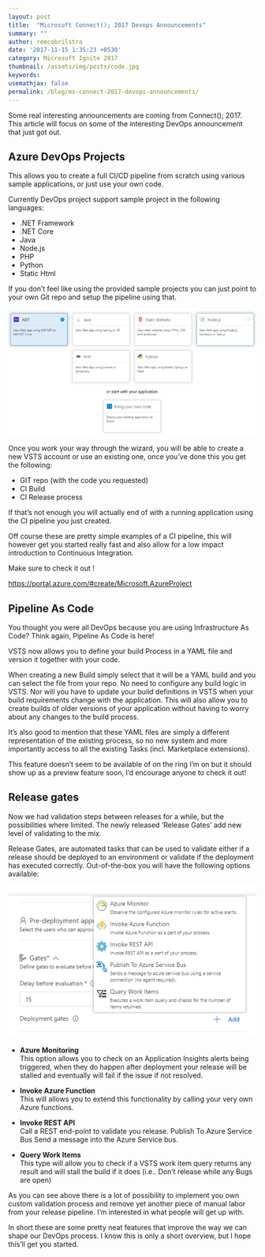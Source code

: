 ```yaml
---
layout: post
title:  "Microsoft Connect(); 2017 Devops Announcements"
summary: ""
author: remcobrilstra
date: '2017-11-15 1:35:23 +0530'
category: Microsoft Ignite 2017
thumbnail: /assets/img/posts/code.jpg
keywords: 
usemathjax: false
permalink: /blog/ms-connect-2017-devops-announcements/
---
```


Some real interesting announcements are coming from Connect(); 2017.  This article will focus on some of the interesting DevOps announcement that just got out.


## Azure DevOps Projects

This allows you to create a full CI/CD pipeline from scratch using various sample applications, or just use your own code.

Currently DevOps project support sample project in the following languages:


- .NET Framework
- .NET Core
- Java
- Node.js
- PHP
- Python
- Static Html


If you don’t feel like using the provided sample projects you can just point to your own Git repo and setup the pipeline using that.

![](/assets/img/posts/ms-connect-2017-devops-announcements/azure_devops_projects.png)

Once you work your way through the wizard, you will be able to create a new VSTS account or use an existing one, once you’ve done this you get the following:


- GIT repo (with the code you requested)
- CI Build
- CI Release process


If that’s not enough you will actually end of with a running application using the CI pipeline you just created.


Off course these are pretty simple examples of a CI pipeline, this will however get you started really fast and also allow for a low impact introduction to Continuous Integration.


Make sure to check it out !


https://portal.azure.com/#create/Microsoft.AzureProject


## Pipeline As Code

You thought you were all DevOps because you are using Infrastructure As Code? Think again, Pipeline As Code is here!


VSTS now allows you to define your build Process in a YAML file and version it together with your code.


When creating a new Build simply select that it will be a YAML build and you can select the file from your repo. No need to configure any build logic in VSTS. Nor will you have to update your build definitions in VSTS when your build requirements change with the application.
This will also allow you to create builds of older versions of your application without having to worry about any changes to the build process.


It’s also good to mention that these YAML files are simply a different representation of the existing process, so no new system and more importantly access to all the existing Tasks (incl. Marketplace extensions).


This feature doesn’t seem to be available of on the ring I’m on but it should show up as a preview feature soon, I’d encourage anyone to check it out!


## Release gates

Now we had validation steps between releases for a while, but the possibilities where limited. The newly released ‘Release Gates’ add new level of validating to the mix.


Release Gates, are automated tasks that can be used to validate either if a release should be deployed to an environment or validate if the deployment has executed correctly. Out-of-the-box you will have the following options available:

![](/assets/img/posts/ms-connect-2017-devops-announcements/VSTS_Release_gates.png)

- **Azure Monitoring** <br/>
    This option allows you to check on an Application Insights alerts being triggered, when they do happen after deployment your release will be stalled and eventually will fail if the issue if not resolved.

- **Invoke Azure Function** <br/>
    This will allows you to extend this functionality by calling your very own Azure functions.

- **Invoke REST API** <br/>
    Call a REST end-point to validate you release.
    Publish To Azure Service Bus
    Send a message into the Azure Service bus.

- **Query Work Items** <br/>
    This type will allow you to check if a VSTS work item query returns any result and will stall the build if it does (i.e.. Don’t release while any Bugs are open)


As you can see above there is a lot of possibility to implement you own custom validation process and remove yet another piece of manual labor from your release pipeline. I’m interested in what people will get up with.

 
In short these are some pretty neat features that improve the way we can shape our DevOps process. I know this is only a short overview, but I hope this’ll get you started.